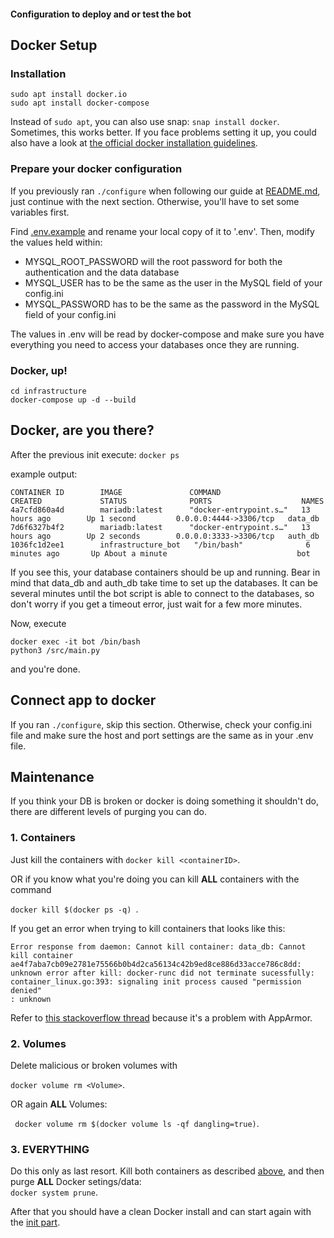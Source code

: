 #### Configuration to deploy and or test the bot

## Docker Setup

### Installation
```
sudo apt install docker.io
sudo apt install docker-compose
```

Instead of ``sudo apt``, you can also use snap: 
``snap install docker``. Sometimes, this works better. If you face problems setting it up, you could also have a look at [the official docker installation guidelines](https://docs.docker.com/install/).

### Prepare your docker configuration
If you previously ran ``./configure`` when following our guide at [README.md](../README.md), just continue with the next section.
Otherwise, you'll have to set some variables first. 

Find [.env.example](.env.example) and rename your local copy of it to '.env'. Then, modify the values held within:

- MYSQL_ROOT_PASSWORD will the root password for both the authentication and the data database
- MYSQL_USER has to be the same as the user in the MySQL field of your config.ini
- MYSQL_PASSWORD has to be the same as the password in the MySQL field of your config.ini

The values in .env will be read by docker-compose and make sure you have everything you need to access your databases once they are running.

### Docker, up!

```
cd infrastructure
docker-compose up -d --build
```

## Docker, are you there?
After the previous init execute: ``docker ps``

example output:
```
CONTAINER ID        IMAGE               COMMAND                  CREATED             STATUS              PORTS                    NAMES
4a7cfd860a4d        mariadb:latest      "docker-entrypoint.s…"   13 hours ago        Up 1 second         0.0.0.0:4444->3306/tcp   data_db
7d6f6327b4f2        mariadb:latest      "docker-entrypoint.s…"   13 hours ago        Up 2 seconds        0.0.0.0:3333->3306/tcp   auth_db
1036fc1d2ee1        infrastructure_bot   "/bin/bash"              6 minutes ago       Up About a minute                             bot
```

If you see this, your database containers should be up and running. Bear in mind that data_db and auth_db take time to set up the databases. It can be several minutes until the bot script is able to connect to the databases, so don't worry if you get a timeout error, just wait for a few more minutes. 

Now, execute 
```
docker exec -it bot /bin/bash
python3 /src/main.py
```
and you're done.

## Connect app to docker 
If you ran ``./configure``, skip this section.
Otherwise, check your config.ini file and make sure the host and port settings are the same as in your .env file. 

## Maintenance
 If you think your DB is broken or docker is doing something it shouldn't do,
 there are different levels of purging you can do.
 
 ### 1. Containers
 Just kill the containers with ``docker kill <containerID>``.
 
 OR if you know what you're doing you can kill **ALL** containers with the command 
 
 ``docker kill $(docker ps -q) ``.

 If you get an error when trying to kill containers that looks like this:

 ```
Error response from daemon: Cannot kill container: data_db: Cannot kill container ae4f7aba7cb09e2781e75566b0b4d2ca56134c42b9ed8ce886d33acce786c8dd: unknown error after kill: docker-runc did not terminate sucessfully: container_linux.go:393: signaling init process caused "permission denied"
: unknown
 ```

Refer to [this stackoverflow thread](https://stackoverflow.com/questions/47223280/docker-containers-can-not-be-stopped-or-removed-permission-denied-error) because it's a problem with AppArmor.
 
 ### 2. Volumes
 Delete malicious or broken volumes with

 ``docker volume rm <Volume>``.
 
 OR again **ALL** Volumes:
 
 `` docker volume rm $(docker volume ls -qf dangling=true)``.
 
### 3. EVERYTHING
 Do this only as last resort. Kill both containers as described [above](#1-containers), and then purge **ALL** Docker setings/data:  
 ``docker system prune``.

 After that you should have a clean Docker install and can start again with the [init part](#Docker-up).